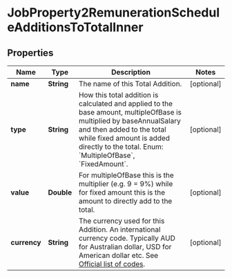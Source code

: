 

# JobProperty2RemunerationScheduleAdditionsToTotalInner


## Properties

| Name | Type | Description | Notes |
|------------ | ------------- | ------------- | -------------|
|**name** | **String** | The name of this Total Addition. |  [optional] |
|**type** | **String** | How this total addition is calculated and applied to the base amount, multipleOfBase is multiplied by baseAnnualSalary and then added to the total while fixed amount is added directly to the total. Enum: &#x60;MultipleOfBase&#x60;, &#x60;FixedAmount&#x60;. |  [optional] |
|**value** | **Double** | For multipleOfBase this is the multiplier (e.g. 9 &#x3D; 9%) while for fixed amount this is the amount to directly add to the total. |  [optional] |
|**currency** | **String** | The currency used for this Addition. An international currency code. Typically AUD for Australian dollar, USD for American dollar etc. See [Official list of codes](https://www.iban.com/currency-codes). |  [optional] |



